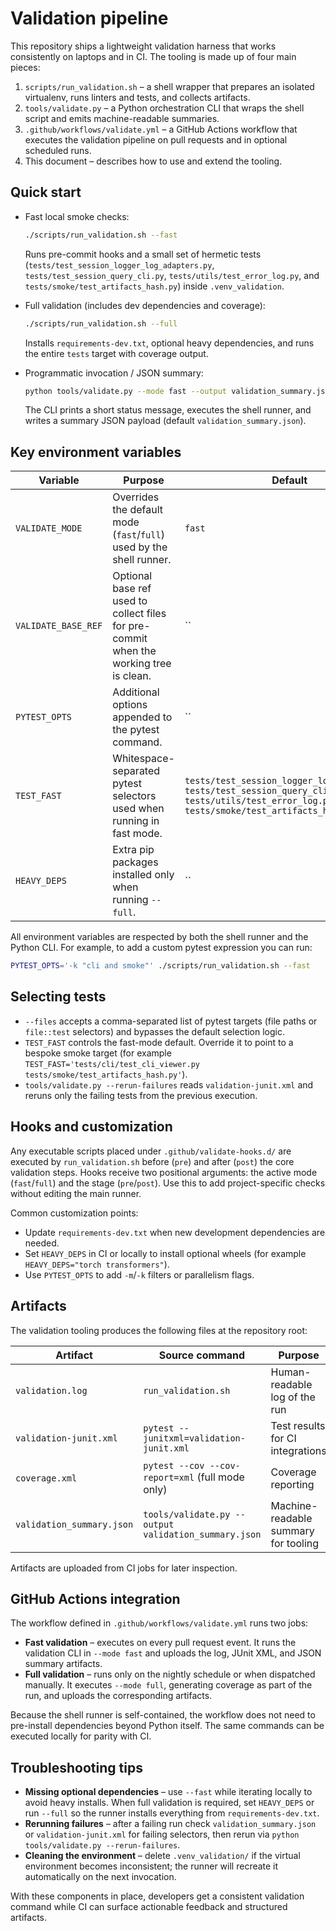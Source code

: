 # Validation pipeline

This repository ships a lightweight validation harness that works consistently
on laptops and in CI. The tooling is made up of four main pieces:

1. `scripts/run_validation.sh` – a shell wrapper that prepares an isolated
   virtualenv, runs linters and tests, and collects artifacts.
2. `tools/validate.py` – a Python orchestration CLI that wraps the shell script
   and emits machine-readable summaries.
3. `.github/workflows/validate.yml` – a GitHub Actions workflow that executes the
   validation pipeline on pull requests and in optional scheduled runs.
4. This document – describes how to use and extend the tooling.

## Quick start

* Fast local smoke checks:

  ```bash
  ./scripts/run_validation.sh --fast
  ```
  Runs pre-commit hooks and a small set of hermetic tests
  (`tests/test_session_logger_log_adapters.py`,
  `tests/test_session_query_cli.py`, `tests/utils/test_error_log.py`, and
  `tests/smoke/test_artifacts_hash.py`) inside `.venv_validation`.

* Full validation (includes dev dependencies and coverage):

  ```bash
  ./scripts/run_validation.sh --full
  ```
  Installs `requirements-dev.txt`, optional heavy dependencies, and runs the
  entire `tests` target with coverage output.

* Programmatic invocation / JSON summary:

  ```bash
  python tools/validate.py --mode fast --output validation_summary.json
  ```
  The CLI prints a short status message, executes the shell runner, and writes a
  summary JSON payload (default `validation_summary.json`).

## Key environment variables

| Variable        | Purpose                                                                 | Default |
|-----------------|-------------------------------------------------------------------------|---------|
| `VALIDATE_MODE` | Overrides the default mode (`fast`/`full`) used by the shell runner.    | `fast`  |
| `VALIDATE_BASE_REF` | Optional base ref used to collect files for pre-commit when the working tree is clean. | `` |
| `PYTEST_OPTS`   | Additional options appended to the pytest command.                      | ``      |
| `TEST_FAST`     | Whitespace-separated pytest selectors used when running in fast mode.   | `tests/test_session_logger_log_adapters.py tests/test_session_query_cli.py tests/utils/test_error_log.py tests/smoke/test_artifacts_hash.py` |
| `HEAVY_DEPS`    | Extra pip packages installed only when running `--full`.                | ``      |

All environment variables are respected by both the shell runner and the Python
CLI. For example, to add a custom pytest expression you can run:

```bash
PYTEST_OPTS='-k "cli and smoke"' ./scripts/run_validation.sh --fast
```
## Selecting tests

* `--files` accepts a comma-separated list of pytest targets (file paths or
  `file::test` selectors) and bypasses the default selection logic.
* `TEST_FAST` controls the fast-mode default. Override it to point to a
  bespoke smoke target (for example
  `TEST_FAST='tests/cli/test_cli_viewer.py tests/smoke/test_artifacts_hash.py'`).
* `tools/validate.py --rerun-failures` reads `validation-junit.xml` and reruns
  only the failing tests from the previous execution.

## Hooks and customization

Any executable scripts placed under `.github/validate-hooks.d/` are executed by
`run_validation.sh` before (`pre`) and after (`post`) the core validation steps.
Hooks receive two positional arguments: the active mode (`fast`/`full`) and the
stage (`pre`/`post`). Use this to add project-specific checks without editing
the main runner.

Common customization points:

* Update `requirements-dev.txt` when new development dependencies are needed.
* Set `HEAVY_DEPS` in CI or locally to install optional wheels (for example
  `HEAVY_DEPS="torch transformers"`).
* Use `PYTEST_OPTS` to add `-m`/`-k` filters or parallelism flags.

## Artifacts

The validation tooling produces the following files at the repository root:

| Artifact                | Source command                                        | Purpose                              |
|-------------------------|--------------------------------------------------------|--------------------------------------|
| `validation.log`        | `run_validation.sh`                                    | Human-readable log of the run        |
| `validation-junit.xml`  | `pytest --junitxml=validation-junit.xml`               | Test results for CI integrations     |
| `coverage.xml`          | `pytest --cov --cov-report=xml` (full mode only)       | Coverage reporting                   |
| `validation_summary.json` | `tools/validate.py --output validation_summary.json` | Machine-readable summary for tooling |

Artifacts are uploaded from CI jobs for later inspection.

## GitHub Actions integration

The workflow defined in `.github/workflows/validate.yml` runs two jobs:

* **Fast validation** – executes on every pull request event. It runs the
  validation CLI in `--mode fast` and uploads the log, JUnit XML, and JSON
  summary artifacts.
* **Full validation** – runs only on the nightly schedule or when dispatched
  manually. It executes `--mode full`, generating coverage as part of the run,
  and uploads the corresponding artifacts.

Because the shell runner is self-contained, the workflow does not need to
pre-install dependencies beyond Python itself. The same commands can be executed
locally for parity with CI.

## Troubleshooting tips

* **Missing optional dependencies** – use `--fast` while iterating locally to
  avoid heavy installs. When full validation is required, set `HEAVY_DEPS` or
  run `--full` so the runner installs everything from `requirements-dev.txt`.
* **Rerunning failures** – after a failing run check `validation_summary.json`
  or `validation-junit.xml` for failing selectors, then rerun via
  `python tools/validate.py --rerun-failures`.
* **Cleaning the environment** – delete `.venv_validation/` if the virtual
  environment becomes inconsistent; the runner will recreate it automatically on
  the next invocation.

With these components in place, developers get a consistent validation command
while CI can surface actionable feedback and structured artifacts.
